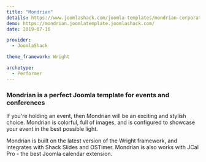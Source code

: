 ```yaml
---
title: "Mondrian"
details: https://www.joomlashack.com/joomla-templates/mondrian-corporate-colorful
demo: https://mondrian.joomlatemplate.joomlashack.com/
date: 2019-07-16

provider:
  - JoomlaShack

theme_framework: Wright

archetype:
  - Performer
---
```


### Mondrian is a perfect Joomla template for events and conferences

If you're holding an event, then Mondrian will be an exciting and stylish choice. Mondrian is colorful, full of images, and is configured to showcase your event in the best possible light.

Mondrian is built on the latest version of the Wright framework, and integrates with Shack Slides and OSTimer. Mondrian is also works with JCal Pro - the best Joomla calendar extension.